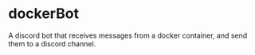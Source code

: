 # dockerBot
A discord bot that receives messages from a docker container, and send them to a discord channel.
